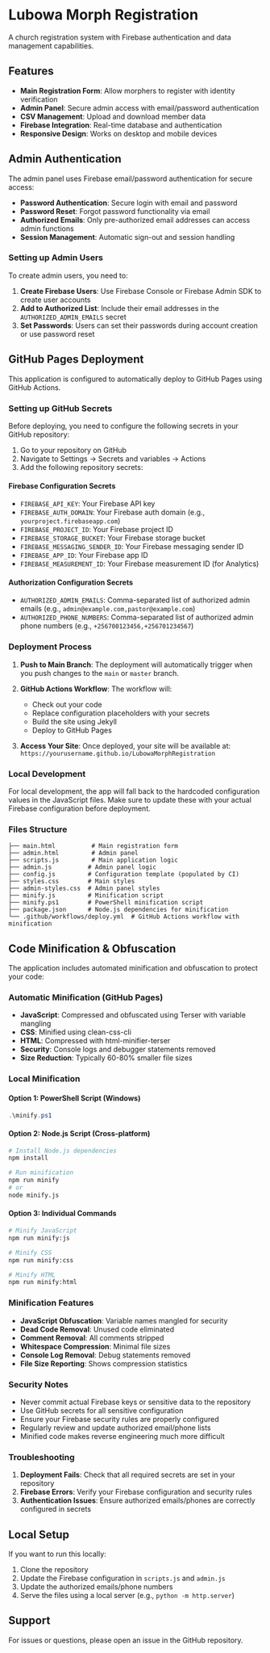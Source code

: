 # Lubowa Morph Registration

A church registration system with Firebase authentication and data management capabilities.

## Features

- **Main Registration Form**: Allow morphers to register with identity verification
- **Admin Panel**: Secure admin access with email/password authentication
- **CSV Management**: Upload and download member data
- **Firebase Integration**: Real-time database and authentication
- **Responsive Design**: Works on desktop and mobile devices

## Admin Authentication

The admin panel uses Firebase email/password authentication for secure access:

- **Password Authentication**: Secure login with email and password
- **Password Reset**: Forgot password functionality via email
- **Authorized Emails**: Only pre-authorized email addresses can access admin functions
- **Session Management**: Automatic sign-out and session handling

### Setting up Admin Users

To create admin users, you need to:

1. **Create Firebase Users**: Use Firebase Console or Firebase Admin SDK to create user accounts
2. **Add to Authorized List**: Include their email addresses in the `AUTHORIZED_ADMIN_EMAILS` secret
3. **Set Passwords**: Users can set their passwords during account creation or use password reset

## GitHub Pages Deployment

This application is configured to automatically deploy to GitHub Pages using GitHub Actions.

### Setting up GitHub Secrets

Before deploying, you need to configure the following secrets in your GitHub repository:

1. Go to your repository on GitHub
2. Navigate to Settings → Secrets and variables → Actions
3. Add the following repository secrets:

#### Firebase Configuration Secrets
- `FIREBASE_API_KEY`: Your Firebase API key
- `FIREBASE_AUTH_DOMAIN`: Your Firebase auth domain (e.g., `yourproject.firebaseapp.com`)
- `FIREBASE_PROJECT_ID`: Your Firebase project ID
- `FIREBASE_STORAGE_BUCKET`: Your Firebase storage bucket
- `FIREBASE_MESSAGING_SENDER_ID`: Your Firebase messaging sender ID
- `FIREBASE_APP_ID`: Your Firebase app ID
- `FIREBASE_MEASUREMENT_ID`: Your Firebase measurement ID (for Analytics)

#### Authorization Configuration Secrets
- `AUTHORIZED_ADMIN_EMAILS`: Comma-separated list of authorized admin emails (e.g., `admin@example.com,pastor@example.com`)
- `AUTHORIZED_PHONE_NUMBERS`: Comma-separated list of authorized admin phone numbers (e.g., `+256700123456,+256701234567`)

### Deployment Process

1. **Push to Main Branch**: The deployment will automatically trigger when you push changes to the `main` or `master` branch.

2. **GitHub Actions Workflow**: The workflow will:
   - Check out your code
   - Replace configuration placeholders with your secrets
   - Build the site using Jekyll
   - Deploy to GitHub Pages

3. **Access Your Site**: Once deployed, your site will be available at:
   `https://yourusername.github.io/LubowaMorphRegistration`

### Local Development

For local development, the app will fall back to the hardcoded configuration values in the JavaScript files. Make sure to update these with your actual Firebase configuration before deployment.

### Files Structure

```
├── main.html          # Main registration form
├── admin.html         # Admin panel
├── scripts.js         # Main application logic
├── admin.js          # Admin panel logic
├── config.js         # Configuration template (populated by CI)
├── styles.css        # Main styles
├── admin-styles.css  # Admin panel styles
├── minify.js         # Minification script
├── minify.ps1        # PowerShell minification script
├── package.json      # Node.js dependencies for minification
└── .github/workflows/deploy.yml  # GitHub Actions workflow with minification
```

## Code Minification & Obfuscation

The application includes automated minification and obfuscation to protect your code:

### Automatic Minification (GitHub Pages)
- **JavaScript**: Compressed and obfuscated using Terser with variable mangling
- **CSS**: Minified using clean-css-cli  
- **HTML**: Compressed with html-minifier-terser
- **Security**: Console logs and debugger statements removed
- **Size Reduction**: Typically 60-80% smaller file sizes

### Local Minification

#### Option 1: PowerShell Script (Windows)
```powershell
.\minify.ps1
```

#### Option 2: Node.js Script (Cross-platform)
```bash
# Install Node.js dependencies
npm install

# Run minification
npm run minify
# or
node minify.js
```

#### Option 3: Individual Commands
```bash
# Minify JavaScript
npm run minify:js

# Minify CSS  
npm run minify:css

# Minify HTML
npm run minify:html
```

### Minification Features
- **JavaScript Obfuscation**: Variable names mangled for security
- **Dead Code Removal**: Unused code eliminated
- **Comment Removal**: All comments stripped
- **Whitespace Compression**: Minimal file sizes
- **Console Log Removal**: Debug statements removed
- **File Size Reporting**: Shows compression statistics

### Security Notes

- Never commit actual Firebase keys or sensitive data to the repository
- Use GitHub secrets for all sensitive configuration
- Ensure your Firebase security rules are properly configured
- Regularly review and update authorized email/phone lists
- Minified code makes reverse engineering much more difficult

### Troubleshooting

1. **Deployment Fails**: Check that all required secrets are set in your repository
2. **Firebase Errors**: Verify your Firebase configuration and security rules
3. **Authentication Issues**: Ensure authorized emails/phones are correctly configured in secrets

## Local Setup

If you want to run this locally:

1. Clone the repository
2. Update the Firebase configuration in `scripts.js` and `admin.js`
3. Update the authorized emails/phone numbers
4. Serve the files using a local server (e.g., `python -m http.server`)

## Support

For issues or questions, please open an issue in the GitHub repository.
